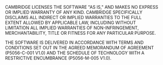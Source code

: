CAMBRIDGE LICENSES THE SOFTWARE "AS IS," AND MAKES NO EXPRESS OR IMPLIED WARRANTY OF ANY KIND. CAMBRIDGE SPECIFICALLY DISCLAIMS ALL INDIRECT OR IMPLIED WARRANTIES TO THE FULL EXTENT ALLOWED BY APPLICABLE LAW, INCLUDING WITHOUT LIMITATION ALL IMPLIED WARRANTIES OF NON-INFRINGEMENT, MERCHANTABILITY, TITLE OR FITNESS FOR ANY PARTICULAR PURPOSE. 

THE SOFTWARE IS DELIVERED IN ACCORDANCE WITH TERMS AND CONDITIONS SET OUT IN THE AGREED MEMORANDUM OF AGREEMENT (P5056-C-001 V1.0) AND THE SCHEDULE OF TECHNOLOGY WITH A RESTRICTIVE ENCUMBRANCE (P5056-M-005 V1.0). 
